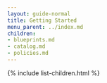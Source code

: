 ```yaml
---
layout: guide-normal
title: Getting Started
menu_parent: ../index.md
children:
- blueprints.md
- catalog.md
- policies.md
---
```


{% include list-children.html %}